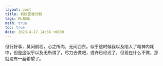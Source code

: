 ```yaml
---
layout: post
title: 初始图像分割
tags: ML基础
math: true
toc: true
date: 2023-4-17 14:56 +0800
---
```


但行好事，莫问前程，心之所向，无问西东。似乎这时候我以及陷入了精神内耗中，但是这似乎以及无所谓了，尽力去做吧，或许已经迟了，但现在什么不做，那就没有一丝希望了。

